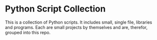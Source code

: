 # Python Script Collection

This is a collection of Python scripts. It includes small, single file, libraries and programs. Each are small projects by themselves and are, therefor, grouped into this repo.

